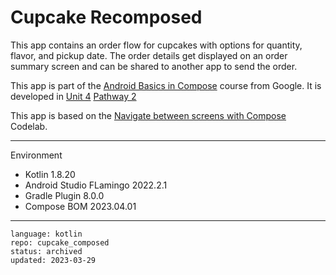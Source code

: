 # Cupcake Recomposed

This app contains an order flow for cupcakes with options for quantity, flavor, and pickup date.
The order details get displayed on an order summary screen and can be shared to another app to
send the order.

This app is part of the [Android Basics in Compose] course from Google. It is developed in [Unit 4] [Pathway 2]

This app is based on the [Navigate between screens with Compose] Codelab.

[Android Basics in Compose]: https://developer.android.com/courses/android-basics-compose/course
[Unit 4]: https://developer.android.com/courses/android-basics-compose/unit-4
[Pathway 2]: https://developer.android.com/courses/pathways/android-basics-compose-unit-4-pathway-2
[Navigate between screens with Compose]: https://developer.android.com/codelabs/basic-android-kotlin-compose-navigation

----

Environment

- Kotlin 1.8.20
- Android Studio FLamingo 2022.2.1
- Gradle Plugin 8.0.0
- Compose BOM 2023.04.01

----

```
language: kotlin
repo: cupcake_composed
status: archived
updated: 2023-03-29
```
